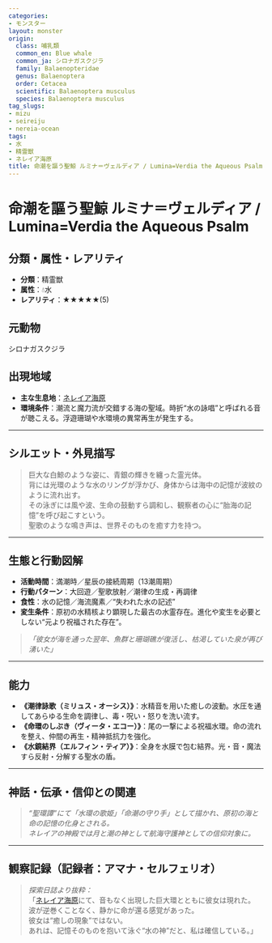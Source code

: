 ```yaml
---
categories:
- モンスター
layout: monster
origin:
  class: 哺乳類
  common_en: Blue whale
  common_ja: シロナガスクジラ
  family: Balaenopteridae
  genus: Balaenoptera
  order: Cetacea
  scientific: Balaenoptera musculus
  species: Balaenoptera musculus
tag_slugs:
- mizu
- seireiju
- nereia-ocean
tags:
- 水
- 精霊獣
- ネレイア海原
title: 命潮を謳う聖鯨 ルミナ＝ヴェルディア / Lumina=Verdia the Aqueous Psalm
---
```


# 命潮を謳う聖鯨 ルミナ＝ヴェルディア / Lumina=Verdia the Aqueous Psalm

## 分類・属性・レアリティ
* **分類**：精霊獣  
* **属性**：💧水  
* **レアリティ**：★★★★★(5)

## 元動物
シロナガスクジラ

## 出現地域
* **主な生息地**：[ネレイア海原](../place/nereia_ocean.md)  
* **環境条件**：潮流と魔力流が交錯する海の聖域。時折“水の詠唱”と呼ばれる音が聴こえる。浮遊珊瑚や水環境の異常再生が発生する。

---

## シルエット・外見描写
> 巨大な白鯨のような姿に、青銀の輝きを纏った霊光体。  
> 背には光環のような水のリングが浮かび、身体からは海中の記憶が波紋のように流れ出す。  
> その泳ぎには風や波、生命の鼓動すら調和し、観察者の心に“胎海の記憶”を呼び起こすという。  
> 聖歌のような鳴き声は、世界そのものを癒す力を持つ。

---

## 生態と行動図解
* **活動時間**：満潮時／星辰の接続周期（13潮周期）  
* **行動パターン**：大回遊／聖歌放射／潮律の生成・再調律  
* **食性**：水の記憶／海流魔素／“失われた水の記述”  
* **変生条件**：原初の水精核より顕現した最古の水霊存在。進化や変生を必要としない“元より祝福された存在”。

> *「彼女が海を通った翌年、魚群と珊瑚礁が復活し、枯渇していた泉が再び湧いた」*

---

## 能力
* **《潮律詠歌（ミリュス・オーシス）》**：水精音を用いた癒しの波動。水圧を通してあらゆる生命を調律し、毒・呪い・怒りを洗い流す。  
* **《命環のしぶき（ヴィータ・エコー）》**：尾の一撃による祝福水環。命の流れを整え、仲間の再生・精神抵抗力を強化。  
* **《水鏡結界（エルフィン・ティア）》**：全身を水膜で包む結界。光・音・魔法すら反射・分解する聖水の盾。

---

## 神話・伝承・信仰との関連
> *“聖環譚”にて「水環の歌姫」「命潮の守り手」として描かれ、原初の海と命の記憶の化身とされる。  
> ネレイアの神殿では月と潮の神として航海守護神としての信仰対象に。*

---

## 観察記録（記録者：アマナ・セルフェリオ）

> *探索日誌より抜粋：*  
> 「[ネレイア海原](../place/nereia_ocean.md)にて、音もなく出現した巨大環とともに彼女は現れた。  
> 波が逆巻くことなく、静かに命が還る感覚があった。  
> 彼女は“癒しの現象”ではない。  
> あれは、記憶そのものを抱いて泳ぐ“水の神”だと、私は確信している。」